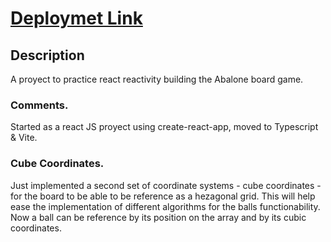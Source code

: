 # [Deploymet Link](URLsebs.alwaysdata.net)

## Description
A proyect to practice react reactivity building the Abalone board game.

### Comments.
Started as a react JS proyect using create-react-app, moved to Typescript & Vite.

### Cube Coordinates.
Just implemented a second set of coordinate systems - cube coordinates - for the board to be able to be reference as a hezagonal grid. This will help ease the implementation of different algorithms for the balls functionability. Now a ball can be reference by its position on the array and by its cubic coordinates.